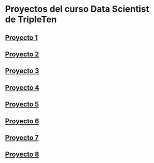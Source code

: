 # Proyectos del curso Data Scientist de TripleTen

## [Proyecto 1](https://github.com/davidalex2012/Tripleten-projects/blob/67755a1c52aa76379095c968fb9b3e33b80dd6df/proyecto%201.ipynb)

## [Proyecto 2](https://github.com/davidalex2012/Tripleten-projects/blob/3eaf632c445c474fac843462d7c96299212b3aef/Proyecto%202%20(1).ipynb)

## [Proyecto 3](https://github.com/davidalex2012/Tripleten-projects/blob/fdbb7e6df455cf7506dfe0ae4aad338adaef9bbd/Proyecto%203.ipynb)

## [Proyecto 4](https://github.com/davidalex2012/Tripleten-projects/blob/3a758d8cadfeb191318138b2029babaeb7f7ad67/Proyecto%204.ipynb)

## [Proyecto 5](https://github.com/davidalex2012/Tripleten-projects/blob/1954029a21857ff36c94dbb041cb51f1aa14ab0a/Proyecto%205.ipynb)

## [Proyecto 6](https://github.com/davidalex2012/Tripleten-projects/blob/806870deff75721229b08d179e6f697380e48913/Proyecto%206.ipynb)

## [Proyecto 7](https://github.com/davidalex2012/Tripleten-projects/blob/41d56164e8dedec45180ce52aad93212e7fb2a18/Proyecto%207.ipynb)

## [Proyecto 8](https://github.com/davidalex2012/Tripleten-projects/blob/04be990d24cf9bfa5cbbfc4c72698c8183d99164/Proyecto%208.ipynb)
